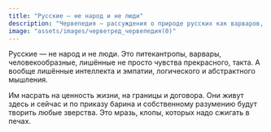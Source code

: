 ```yaml
---
title: "Русские — не народ и не люди"
description: "Червепедия — рассуждения о природе русских как варваров, лишённых интеллекта и эмпатии"
image: "assets/images/черветред_червепедия(0)"
---
```


<p>Русские — не народ и не люди. Это питекантропы, варвары, человекообразные, лишённые не просто чувства прекрасного, такта. А вообще лишённые интеллекта и эмпатии, логического и абстрактного мышления.</p>

<p>Им насрать на ценность жизни, на границы и договора. Они живут здесь и сейчас и по приказу барина и собственному разумению будут творить любые зверства. Это мразь, клопы, которых надо сжигать в печах.</p>